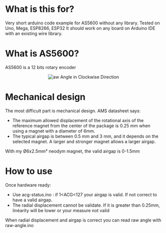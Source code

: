 # What is this for?
Very short arduino code example for AS5600 without any library.
Tested on Uno, Mega, ESP8266, ESP32
It should work on any board on Arduino IDE with an existing wire library.

# What is AS5600?
AS5600 is a 12 bits rotary encoder
<p align="center">
  <img src="https://user-images.githubusercontent.com/4081906/57281395-7f757c00-70dd-11e9-85a4-2e2558ebf691.png" alt="aw Angle in Clockwise Direction "/>
</p>

# Mechanical design
The most difficult part is mechanical design.
AMS datasheet says:
- The maximum allowed displacement of the rotational axis of the reference magnet from the center of the package is 0.25 mm when using a magnet with a diameter of 6mm.
- The typical airgap is between 0.5 mm and 3 mm, and it depends on the selected magnet. A larger and stronger magnet allows a larger airgap.

With my Ø6x2.5mm² neodym magnet, the valid airgap is 0-1.5mm

# How to use
Once hardware ready:
- Use acg-status.ino : if 1<ACG<127 your airgap is valid. If not correct to have a valid airgap.
- The radial displacement cannot be validate. If it is greater than 0.25mm, linéarity will be lower or your measure not valid

When radial displacement and airgap is correct you can read raw angle with raw-angle.ino
